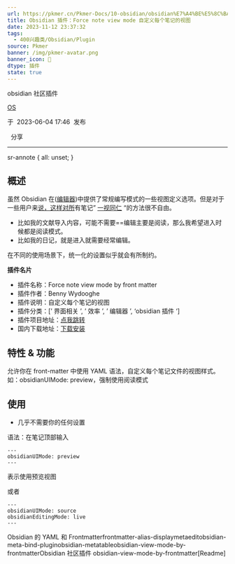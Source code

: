 ```yaml
---
url: https://pkmer.cn/Pkmer-Docs/10-obsidian/obsidian%E7%A4%BE%E5%8C%BA%E6%8F%92%E4%BB%B6/obsidian-view-mode-by-frontmatter/
title: Obsidian 插件：Force note view mode 自定义每个笔记的视图
date: 2023-11-12 23:37:32
tags:
  - 400兴趣类/Obsidian/Plugin
source: Pkmer
banner: /img/pkmer-avatar.png
banner_icon: 🔖
dtype: 插件
state: true
---
```

<div class="menu-toggle"> <SidebarToggle client:idle ></SidebarToggle> </div>

obsidian 社区插件

[OS](https://pkmer.cn/authors/os)

于  2023-06-04 17:46  发布

  分享

* * *

sr-annote { all: unset; }

## 概述

虽然 Obsidian 在(<u>编辑器</u>)中提供了常规编写模式的一些视图定义选项。但是对于一些用户来<u>说，这样对所</u>有笔记” <u>一视同仁</u> “的方法很不自由。    

*   比如我的文献导入内容，可能不需要==编辑主要是阅读，那么我希望进入时候都是阅读模式。
*   比如我的日记，就是进入就需要经常编辑。

在不同的使用场景下，统一化的设置似乎就会有所制约。

**插件名片**

*   插件名称：Force note view mode by front matter
*   插件作者：Benny Wydooghe
*   插件说明：自定义每个笔记的视图
*   插件分类：[’ 界面相关 ’, ’ 效率 ’, ’ 编辑器 ’, ‘obsidian 插件 ‘]
*   插件项目地址：[点我跳转](https://github.com/bwydoogh/obsidian-force-view-mode-of-note)
*   国内下载地址：[下载安装](https://pkmer.cn/products/plugin/pluginMarket/?obsidian-view-mode-by-frontmatter)

## 特性 & 功能

允许你在 front-matter 中使用 YAML 语法，自定义每个笔记文件的视图样式。如：obsidianUIMode: preview，强制使用阅读模式

## 使用

*   几乎不需要你的任何设置

语法：在笔记顶部输入

```
---
obsidianUIMode: preview
---

```

表示使用预览视图

或者

```
---
obsidianUIMode: source
obsidianEditingMode: live
---

```

Obsidian 的 YAML 和 Frontmatterfrontmatter-alias-displaymetaeditobsidian-meta-bind-pluginobsidian-metatableobsidian-view-mode-by-frontmatterObsidian 社区插件 obsidian-view-mode-by-frontmatter[Readme]